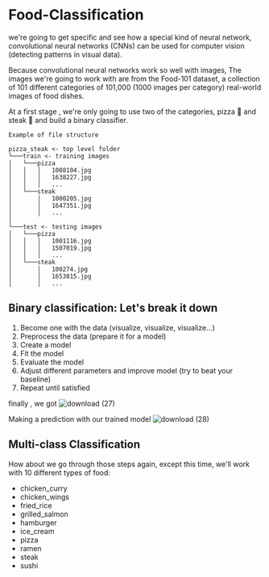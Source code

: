 # Food-Classification


we're going to get specific and see how a special kind of neural network, convolutional neural networks (CNNs) can be used for computer vision (detecting patterns in visual data).

Because convolutional neural networks work so well with images, The images we're going to work with are from the Food-101 dataset, a collection of 101 different categories of 101,000 (1000 images per category) real-world images of food dishes.

At a first stage , we're only going to use two of the categories, pizza 🍕 and steak 🥩 and build a binary classifier.

```
Example of file structure

pizza_steak <- top level folder
└───train <- training images
│   └───pizza
│   │   │   1008104.jpg
│   │   │   1638227.jpg
│   │   │   ...      
│   └───steak
│       │   1000205.jpg
│       │   1647351.jpg
│       │   ...
│   
└───test <- testing images
│   └───pizza
│   │   │   1001116.jpg
│   │   │   1507019.jpg
│   │   │   ...      
│   └───steak
│       │   100274.jpg
│       │   1653815.jpg
│       │   ...    
 ```

## Binary classification: Let's break it down

1. Become one with the data (visualize, visualize, visualize...)
2. Preprocess the data (prepare it for a model)
3. Create a model 
4. Fit the model
5. Evaluate the model
6. Adjust different parameters and improve model (try to beat your baseline)
7. Repeat until satisfied

finally , we got 
![download (27)](https://user-images.githubusercontent.com/90212538/193803059-30f28902-2097-4067-ac33-e40d4d2e22d9.png)

Making a prediction with our trained model
![download (28)](https://user-images.githubusercontent.com/90212538/193803163-2378e5b7-690f-4829-b3ee-894d73f8d32c.png)

## Multi-class Classification

How about we go through those steps again, except this time, we'll work with 10 different types of food:
 * chicken_curry
 * chicken_wings
 * fried_rice
 * grilled_salmon
 * hamburger
 * ice_cream
 * pizza
 * ramen
 * steak
 * sushi


